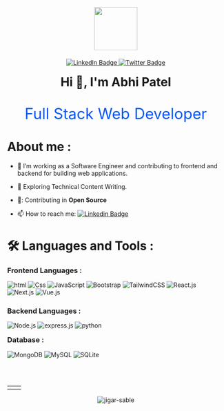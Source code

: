 <div id="header" align="center">
  <img src="https://media.giphy.com/media/M9gbBd9nbDrOTu1Mqx/giphy.gif" width="100"/>
</div>
<div id="badges" align="center" style="margin-top:20px">
  <a href="https://www.linkedin.com/in/abhipatel001/">
    <img src="https://img.shields.io/badge/LinkedIn-blue?style=for-the-badge&logo=linkedin&logoColor=white" alt="LinkedIn Badge"/>
  </a>
  <a href="https://twitter.com/AbhiPat38814974">
    <img src="https://img.shields.io/badge/Twitter-red?style=for-the-badge&logo=twitter&logoColor=white" alt="Twitter Badge"/>
  </a>
</div>
<h1 align="center" style="margin-top:20px">Hi 👋, I'm Abhi Patel</h1>

<p align="center" style="font-size:35px; color:#0357F7">Full Stack Web Developer</p>


<h1>About me :</h1>

- 🔭 I’m working as a Software Engineer and contributing to frontend and backend for building web applications.

- 🌱 Exploring Technical Content Writing.

- 🤝: Contributing in <b>Open Source</b>

- 📫 How to reach me: [![Linkedin Badge](https://img.shields.io/badge/-linkedIn-blue?style=flat&logo=Linkedin&logoColor=white)](https://www.linkedin.com/in/abhipatel001/)

<h1 style="margin-top:40px"> 🛠️ Languages and Tools : </h1>

<h3 style="margin:15px 0px">Frontend Languages :</h3>

<div align="left" style="margin-bottom:25px">
  <img alt="html" src="https://img.shields.io/badge/Html-%23323330.svg?style=for-the-badge&logo=html5&logoColor=red"/>
  <img alt="Css" src="https://img.shields.io/badge/CSS-%23323330.svg?style=for-the-badge&logo=css3&logoColor=2862E9"/>
  <img alt="JavaScript" src="https://img.shields.io/badge/javascript-%23323330.svg?style=for-the-badge&logo=javascript&logoColor=EFD81D"/>
  <img alt="Bootstrap" src="https://img.shields.io/badge/bootstrap-%23323330.svg?style=for-the-badge&logo=bootstrap&logoColor=23563D7C"/>
  <img alt="TailwindCSS" src="https://img.shields.io/badge/Tailwind_CSS-%23323330.svg?style=for-the-badge&logo=tailwind-css&logoColor=23563D7C"/>
  <img alt="React.js" src="https://img.shields.io/badge/React.js-%23323330.svg?style=for-the-badge&logo=react&logoColor=23563D7C"/>
  <img alt="Next.js" src="https://img.shields.io/badge/Next.js-%23323330.svg?style=for-the-badge&logo=next.js&logoColor=23563D7C"/>
  <img alt="Vue.js" src="https://img.shields.io/badge/Vue.js-%23323330.svg?style=for-the-badge&logo=vue.js&logoColor=23563D7C"/>
</div>
<h3 style="margin:15px 0px">Backend Languages :</h3>

<div align="left" >
  <img alt="Node.js" src="https://img.shields.io/badge/Node.js-%23323330.svg?style=for-the-badge&logo=node.js&logoColor=green"/>
  <img alt="express.js" src="https://img.shields.io/badge/express.js-%23323330.svg?style=for-the-badge&logo=express&logoColor=8BBF3D"/>
  <img alt="python" src="https://img.shields.io/badge/python-%23323330.svg?style=for-the-badge&logo=python&logoColor=EFD81D"/>
 
</div>
<h3 style="margin-top:15px;">Database :</h3>

<div align="left" > 
  <img alt="MongoDB" src="https://img.shields.io/badge/MongoDB-%23323330.svg?style=for-the-badge&logo=MongoDB&logoColor=0FA54D"/>
  <img alt="MySQL" src="https://img.shields.io/badge/mysql-%23323330.svg?style=for-the-badge&logo=mysql&logoColor=DD8A00"/>
  <img alt="SQLite" src="https://img.shields.io/badge/sqlite-%23323330.svg?style=for-the-badge&logo=sqlite&logoColor=107AC9"/>

 
</div>
<br/>
<br/>
<table style="margin-top:30px">
  <tr>
    <td><img src="https://github-readme-stats.vercel.app/api?username=AbhiPatel10&show_icons=true&theme=dark&locale=en" alt="" /></td>
    <td><img src="https://github-readme-stats.vercel.app/api/top-langs?username=AbhiPatel10&show_icons=true&theme=dark&locale=en&layout=compact" alt="" /></td>
  </tr>
</table>

<div align="center">
<p><img align="center" src="https://github-readme-streak-stats.herokuapp.com/?user=AbhiPatel10&theme=dark" alt="jigar-sable" /></p>
 </div>
 <br>

<p style='display:none>Updated on : 09/12/2022 - 10.05</p>